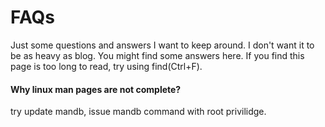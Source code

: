 # FAQs
Just some questions and answers I want to keep around. I don't want it to be as heavy as blog. You might find some answers here. If you find this page is too long to read, try using find(Ctrl+F).

#### Why linux man pages are not complete?

try update mandb, issue mandb command with root privilidge.
